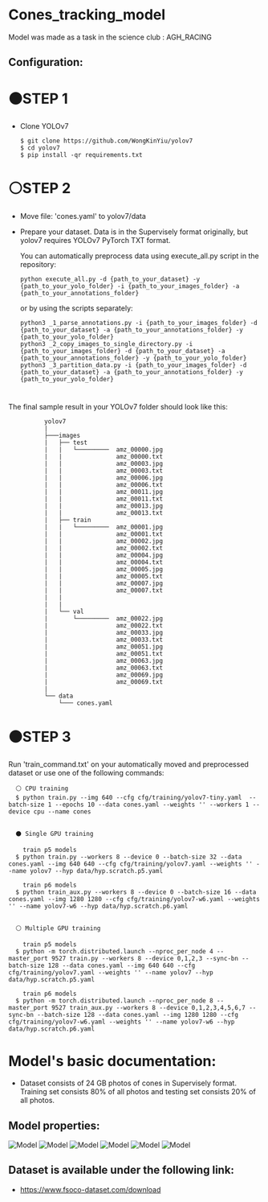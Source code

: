 # Cones_tracking_model
Model was made as a task in the science club : AGH_RACING

  
  ## Configuration:
  
 # ⚫STEP 1 
  - Clone YOLOv7
  
        $ git clone https://github.com/WongKinYiu/yolov7
        $ cd yolov7
        $ pip install -qr requirements.txt
        
# ⚪STEP 2
  
  - Move file: 'cones.yaml' to yolov7/data
  - Prepare your dataset. Data is in the Supervisely format originally, but yolov7 requires YOLOv7 PyTorch TXT format.
    
    You can automatically preprocess data using execute_all.py script in the repository:
    
        python execute_all.py -d {path_to_your_dataset} -y {path_to_your_yolo_folder} -i {path_to_your_images_folder} -a {path_to_your_annotations_folder}
     
     or by using the scripts separately:
     
        python3 _1_parse_annotations.py -i {path_to_your_images_folder} -d {path_to_your_dataset} -a {path_to_your_annotations_folder} -y {path_to_your_yolo_folder}
        python3 _2_copy_images_to_single_directory.py -i {path_to_your_images_folder} -d {path_to_your_dataset} -a {path_to_your_annotations_folder} -y {path_to_your_yolo_folder}
        python3 _3_partition_data.py -i {path_to_your_images_folder} -d {path_to_your_dataset} -a {path_to_your_annotations_folder} -y {path_to_your_yolo_folder}
 #
 
  The final sample result in your YOLOv7 folder should look like this:
        
              yolov7
              |
              ├───images
              |   ├── test
              |   |   └─────────  amz_00000.jpg
              |   |               amz_00000.txt
              |   |               amz_00003.jpg
              |   |               amz_00003.txt
              |   |               amz_00006.jpg
              |   |               amz_00006.txt
              |   |               amz_00011.jpg
              |   |               amz_00011.txt
              |   |               amz_00013.jpg
              |   |               amz_00013.txt
              |   ├── train
              |   |   └─────────  amz_00001.jpg
              |   |               amz_00001.txt
              |   |               amz_00002.jpg
              |   |               amz_00002.txt
              |   |               amz_00004.jpg
              |   |               amz_00004.txt
              |   |               amz_00005.jpg
              |   |               amz_00005.txt
              |   |               amz_00007.jpg
              |   |               amz_00007.txt
              |   |     
              |   |     
              |   └── val
              |       └─────────  amz_00022.jpg
              |                   amz_00022.txt
              |                   amz_00033.jpg
              |                   amz_00033.txt
              |                   amz_00051.jpg
              |                   amz_00051.txt
              |                   amz_00063.jpg
              |                   amz_00063.txt
              |                   amz_00069.jpg
              |                   amz_00069.txt
              |   
              └── data
                  └─── cones.yaml 
                  
                 
# ⚫STEP 3
Run 'train_command.txt' on your automatically moved and preprocessed dataset or use one of the following commands:

      ⚪ CPU training
      $ python train.py --img 640 --cfg cfg/training/yolov7-tiny.yaml  --batch-size 1 --epochs 10 --data cones.yaml --weights '' --workers 1 --device cpu --name cones


      ⚫ Single GPU training

        train p5 models
      $ python train.py --workers 8 --device 0 --batch-size 32 --data cones.yaml --img 640 640 --cfg cfg/training/yolov7.yaml --weights '' --name yolov7 --hyp data/hyp.scratch.p5.yaml

        train p6 models
      $ python train_aux.py --workers 8 --device 0 --batch-size 16 --data cones.yaml --img 1280 1280 --cfg cfg/training/yolov7-w6.yaml --weights '' --name yolov7-w6 --hyp data/hyp.scratch.p6.yaml


      ⚪ Multiple GPU training

        train p5 models
      $ python -m torch.distributed.launch --nproc_per_node 4 --master_port 9527 train.py --workers 8 --device 0,1,2,3 --sync-bn --batch-size 128 --data cones.yaml --img 640 640 --cfg cfg/training/yolov7.yaml --weights '' --name yolov7 --hyp data/hyp.scratch.p5.yaml

        train p6 models
      $ python -m torch.distributed.launch --nproc_per_node 8 --master_port 9527 train_aux.py --workers 8 --device 0,1,2,3,4,5,6,7 --sync-bn --batch-size 128 --data cones.yaml --img 1280 1280 --cfg cfg/training/yolov7-w6.yaml --weights '' --name yolov7-w6 --hyp data/hyp.scratch.p6.yaml


# Model's basic documentation:
 - Dataset consists of 24 GB photos of cones in Supervisely format. Training set consists 80% of all photos and testing set consists 20% of all photos.
 
  ## Model properties:
  ![Model](model_metrics/F1_curve.png "Model results")
  ![Model](model_metrics/PR_curve.png "Model results")
  ![Model](model_metrics/P_curve.png "Model results")
  ![Model](model_metrics/R_curve.png "Model results")
  ![Model](model_metrics/results.png "Model results")
  ![Model](model_metrics/confusion_matrix.png "Model results")

 ## Dataset is available under the following link:
 - https://www.fsoco-dataset.com/download

   
